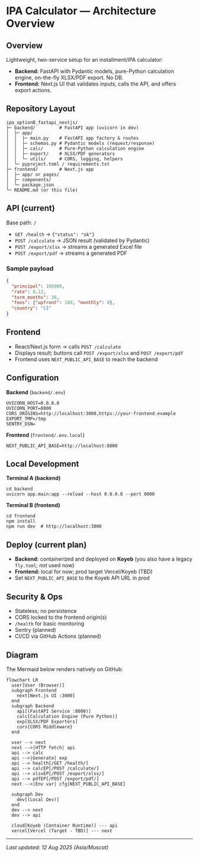 # IPA Calculator — Architecture Overview

## Overview
Lightweight, two-service setup for an installment/IPA calculator:
- **Backend:** FastAPI with Pydantic models, pure-Python calculation engine, on-the-fly XLSX/PDF export. No DB.
- **Frontend:** Next.js UI that validates inputs, calls the API, and offers export actions.

## Repository Layout
```
ipa_optionB_fastapi_nextjs/
├─ backend/         # FastAPI app (uvicorn in dev)
│  ├─ app/
│  │  ├─ main.py    # FastAPI app factory & routes
│  │  ├─ schemas.py # Pydantic models (request/response)
│  │  ├─ calc/      # Pure-Python calculation engine
│  │  ├─ export/    # XLSX/PDF generators
│  │  └─ utils/     # CORS, logging, helpers
│  └─ pyproject.toml / requirements.txt
├─ frontend/        # Next.js app
│  ├─ app/ or pages/
│  ├─ components/
│  └─ package.json
└─ README.md (or this file)
```

## API (current)
Base path: `/`
- `GET /health` → `{"status": "ok"}`
- `POST /calculate` → JSON result (validated by Pydantic)
- `POST /export/xlsx` → streams a generated Excel file
- `POST /export/pdf` → streams a generated PDF

### Sample payload
```json
{
  "principal": 100000,
  "rate": 0.12,
  "term_months": 36,
  "fees": {"upfront": 100, "monthly": 0},
  "country": "CI"
}
```

## Frontend
- React/Next.js form → calls `POST /calculate`
- Displays result; buttons call `POST /export/xlsx` and `POST /export/pdf`
- Frontend uses `NEXT_PUBLIC_API_BASE` to reach the backend

## Configuration
**Backend** (`backend/.env`)
```
UVICORN_HOST=0.0.0.0
UVICORN_PORT=8000
CORS_ORIGINS=http://localhost:3000,https://your-frontend.example
EXPORT_TMP=/tmp
SENTRY_DSN=
```
**Frontend** (`frontend/.env.local`)
```
NEXT_PUBLIC_API_BASE=http://localhost:8000
```

## Local Development
**Terminal A (backend)**
```
cd backend
uvicorn app.main:app --reload --host 0.0.0.0 --port 8000
```
**Terminal B (frontend)**
```
cd frontend
npm install
npm run dev  # http://localhost:3000
```

## Deploy (current plan)
- **Backend:** containerized and deployed on **Koyeb** (you also have a legacy `fly.toml`; not used now)
- **Frontend:** local for now; prod target Vercel/Koyeb (TBD)
- Set `NEXT_PUBLIC_API_BASE` to the Koyeb API URL in prod

## Security & Ops
- Stateless; no persistence
- CORS locked to the frontend origin(s)
- `/health` for basic monitoring
- Sentry (planned)
- CI/CD via GitHub Actions (planned)

## Diagram
The Mermaid below renders natively on GitHub:

```mermaid
flowchart LR
  user[User (Browser)]
  subgraph Frontend
    next[Next.js UI :3000]
  end
  subgraph Backend
    api[(FastAPI Service :8000)]
    calc[Calculation Engine (Pure Python)]
    exp[XLSX/PDF Exporters]
    cors{CORS Middleware}
  end

  user --> next
  next -->|HTTP fetch| api
  api --> calc
  api -->|Generate| exp
  api --> health[/GET /health/]
  api --> calcEP[/POST /calculate/]
  api --> xlsxEP[/POST /export/xlsx/]
  api --> pdfEP[/POST /export/pdf/]
  next -->|Env var| cfg[NEXT_PUBLIC_API_BASE]

  subgraph Dev
    dev[(Local Dev)]
  end
  dev --> next
  dev --> api

  cloud[Koyeb (Container Runtime)] --- api
  vercel[Vercel (Target - TBD)] --- next
```

---

*Last updated: 12 Aug 2025 (Asia/Muscat)*
